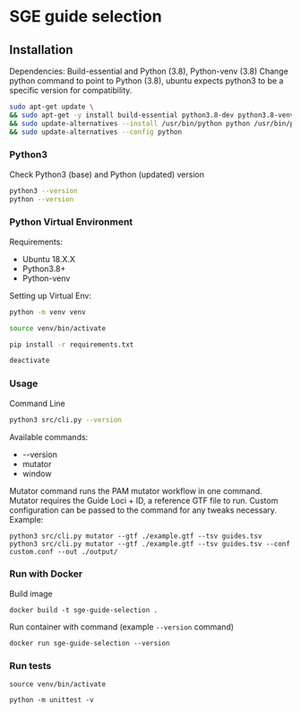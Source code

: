 # SGE guide selection

## Installation
Dependencies:
Build-essential and Python (3.8), Python-venv (3.8)
Change python command to point to Python (3.8), ubuntu expects python3 to be a specific version for compatibility.

```sh
sudo apt-get update \
&& sudo apt-get -y install build-essential python3.8-dev python3.8-venv \
&& sudo update-alternatives --install /usr/bin/python python /usr/bin/python3.8 2  \
&& sudo update-alternatives --config python
```


### Python3
Check Python3 (base) and Python (updated) version

```sh
python3 --version
python --version
```


### Python Virtual Environment
Requirements:

- Ubuntu 18.X.X 
- Python3.8+
- Python-venv

Setting up Virtual Env:

```sh
python -m venv venv

source venv/bin/activate

pip install -r requirements.txt

deactivate
```


### Usage

Command Line

```sh
python3 src/cli.py --version
```

Available commands:
- --version
- mutator
- window 

Mutator command runs the PAM mutator workflow in one command. Mutator requires the Guide Loci + ID, a reference GTF file to run. 
Custom configuration can be passed to the command for any tweaks necessary.
Example:
```
python3 src/cli.py mutator --gtf ./example.gtf --tsv guides.tsv 
python3 src/cli.py mutator --gtf ./example.gtf --tsv guides.tsv --conf custom.conf --out ./output/
```

### Run with Docker

Build image 
```
docker build -t sge-guide-selection .
```

Run container with command (example `--version` command)
```
docker run sge-guide-selection --version
```

### Run tests
```
source venv/bin/activate

python -m unittest -v
```

